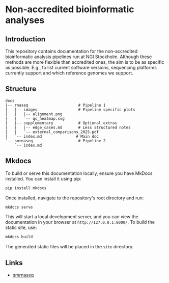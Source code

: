 # Non-accredited bioinformatic analyses

## Introduction

This repository contains documentation for the non-accredited bioinformatic analysis pipelines run at NGI Stockholm. Although these methods are more flexible than accredited ones, the aim is to be as specific as possible. E.g., to list current software versions, sequencing platforms currently support and which reference genomes we support.

## Structure

```
docs
|-- rnaseq                      # Pipeline 1
|   |-- images                  # Pipeline specific plots
|   |   |-- alignment.png
|   |   `-- qc_heatmap.svg
|   |-- supplementary           # Optional extras
|   |   |-- edge_cases.md       # Less structured notes
|   |   `-- external_comparisons_2025.pdf
|   `-- index.md               # Main doc
`-- smrnaseq                    # Pipeline 2
    `-- index.md

```

## Mkdocs

To build or serve this documentation locally, ensure you have MkDocs installed. You can install it using pip:

```bash
pip install mkdocs
```

Once installed, navigate to the repository's root directory and run:

```bash
mkdocs serve
```

This will start a local development server, and you can view the documentation in your browser at `http://127.0.0.1:8000/`. To build the static site, use:

```bash
mkdocs build
```

The generated static files will be placed in the `site` directory.

## Links

* [smrnaseq](docs/smrnaseq/index.md)

